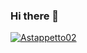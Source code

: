 ### Hi there 👋

[![Astappetto02](https://github-readme-stats.vercel.app/api?username=Astappetto02&locale=it)](https://github.com/anuraghazra/github-readme-stats)


<!--
**Astappetto02/Astappetto02** is a ✨ _special_ ✨ repository because its `README.md` (this file) appears on your GitHub profile.

Here are some ideas to get you started:

- 🔭 I’m currently working on ...
- 🌱 I’m currently learning ...
- 👯 I’m looking to collaborate on ...
- 🤔 I’m looking for help with ...
- 💬 Ask me about ...
- 📫 How to reach me: ...
- 😄 Pronouns: ...
- ⚡ Fun fact: ...
-->

